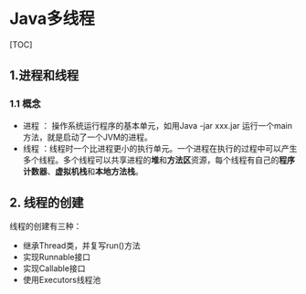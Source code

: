# Java多线程

[TOC]

## 1.进程和线程

### 1.1 概念

- 进程 ： 操作系统运行程序的基本单元，如用Java -jar xxx.jar 运行一个main方法，就是启动了一个JVM的进程。
- 线程 ：线程时一个比进程更小的执行单元。一个进程在执行的过程中可以产生多个线程。多个线程可以共享进程的**堆**和**方法区**资源，每个线程有自己的**程序计数器**、**虚拟机栈**和**本地方法栈**。

## 2. 线程的创建

线程的创建有三种：

- 继承Thread类，并复写run()方法
- 实现Runnable接口
- 实现Callable接口
- 使用Executors线程池